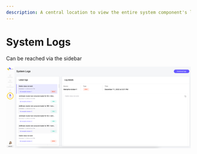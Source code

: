 ```yaml
---
description: A central location to view the entire system component's logs
---
```


# System Logs

Can be reached via the sidebar

![](<../../.gitbook/assets/Screenshot 2022-12-11 at 15.37.28.png>)
